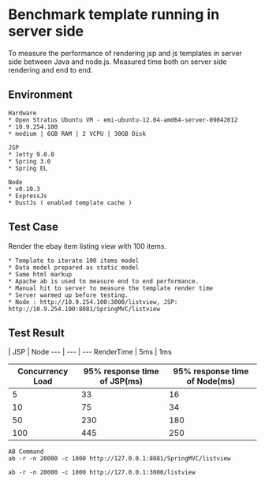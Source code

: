 Benchmark template running in server side
==================

To measure the performance of rendering jsp and js templates in server side between Java and node.js. Measured time both
on server side rendering and end to end.

Environment
-----
```
Hardware
* Open Stratus Ubuntu VM - emi-ubuntu-12.04-amd64-server-09042012
* 10.9.254.100
* medium | 6GB RAM | 2 VCPU | 30GB Disk
```
```
JSP
* Jetty 9.0.0
* Spring 3.0
* Spring EL
```
```
Node
* v0.10.3
* ExpressJs
* DustJs ( enabled template cache )
```

Test Case
-----
Render the ebay item listing view with 100 items. 
```
* Template to iterate 100 items model
* Data model prepared as static model
* Same html markup
* Apache ab is used to measure end to end performance.
* Manual hit to server to measure the template render time
* Server warmed up before testing.
* Node : http://10.9.254.100:3000/listview, JSP: http://10.9.254.100:8081/SpringMVC/listview
```

Test Result
-----

 | JSP | Node
--- | --- | ---
RenderTime | 5ms | 1ms


Concurrency Load | 95% response time of JSP(ms) | 95% response time of Node(ms)
--- | --- | ---
5 | 33 | 16
10 | 75 | 34
50 | 230 | 180
100 | 445 | 250


```
AB Command
ab -r -n 20000 -c 1000 http://127.0.0.1:8081/SpringMVC/listview

ab -r -n 20000 -c 1000 http://127.0.0.1:3000/listview
```
